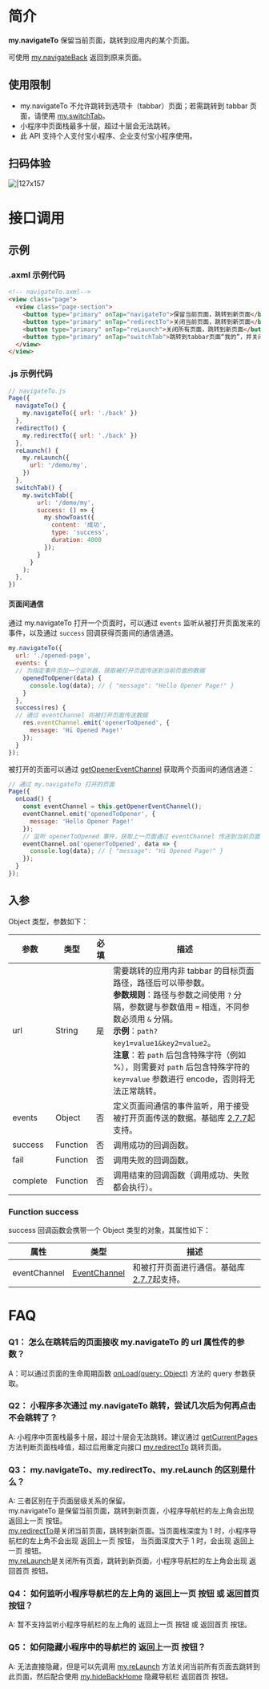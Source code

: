 # 简介
**my.navigateTo** 保留当前页面，跳转到应用内的某个页面。

可使用 [my.navigateBack](https://opendocs.alipay.com/mini/api/kc5zbx) 返回到原来页面。


## 使用限制

- my.navigateTo 不允许跳转到选项卡（tabbar）页面；若需跳转到 tabbar 页面，请使用 [my.switchTab](https://opendocs.alipay.com/mini/api/ui-tabbar)。
- 小程序中页面栈最多十层，超过十层会无法跳转。   
- 此 API 支持个人支付宝小程序、企业支付宝小程序使用。

## 扫码体验

![|127x157](https://gw.alipayobjects.com/zos/skylark-tools/public/files/dd2c5503ee803648fc67e316760d2fb4.jpeg#align=left&display=inline&height=157&margin=%5Bobject%20Object%5D&originHeight=157&originWidth=127&status=done&style=none&width=127)

# 接口调用

## 示例

### .axml 示例代码
```html
<!-- navigateTo.axml-->
<view class="page">
  <view class="page-section">
    <button type="primary" onTap="navigateTo">保留当前页面，跳转到新页面</button>
    <button type="primary" onTap="redirectTo">关闭当前页面，跳转到新页面</button>
    <button type="primary" onTap="reLaunch">关闭所有页面，跳转到新页面</button>
    <button type="primary" onTap="switchTab">跳转到tabbar页面“我的”，并关闭其他所有非 tabBar 页面</button>
  </view>
</view>
```

### .js 示例代码
```javascript
// navigateTo.js
Page({
  navigateTo() {
    my.navigateTo({ url: './back' })
  },
  redirectTo() {
    my.redirectTo({ url: './back' })
  },
  reLaunch() {
    my.reLaunch({
      url: '/demo/my',
    })
  },
  switchTab() {
    my.switchTab({
        url: '/demo/my',
        success: () => {
          my.showToast({
            content: '成功',
            type: 'success',
            duration: 4000
          });
        }
      }
    );
  },
})
```
#### 页面间通信
通过 my.navigateTo 打开一个页面时，可以通过 `events` 监听从被打开页面发来的事件，以及通过 `success` 回调获得页面间的通信通道。
```javascript
my.navigateTo({ 
  url: './opened-page',
  events: {
  // 为指定事件添加一个监听器，获取被打开页面传送到当前页面的数据
    openedToOpener(data) {
      console.log(data); // { "message": "Hello Opener Page!" }
    }
  },
  success(res) {
  // 通过 eventChannel 向被打开页面传送数据
  	res.eventChannel.emit('openerToOpened', {
      message: 'Hi Opened Page!'
    });
  }
});
```
被打开的页面可以通过 [getOpenerEventChannel](https://opendocs.alipay.com/mini/framework/page-detail#Page.prototype.getOpenerEventChannel) 获取两个页面间的通信通道：
```javascript
// 通过 my.navigateTo 打开的页面
Page({
  onLoad() {
    const eventChannel = this.getOpenerEventChannel();
    eventChannel.emit('openedToOpener', {
      message: 'Hello Opener Page!'
    });
    // 监听 openerToOpened 事件，获取上一页面通过 eventChannel 传送到当前页面的数据
    eventChannel.on('openerToOpened', data => {
      console.log(data); // { "message": "Hi Opened Page!" }
    });
  }
});
```

## 入参
Object 类型，参数如下：

| **参数** | **类型** | **必填** | **描述** |
| --- | --- | --- | --- |
| url | String | 是 | 需要跳转的应用内非 tabbar 的目标页面路径，路径后可以带参数。<br />**参数规则**：路径与参数之间使用 `?` 分隔，参数键与参数值用 `=` 相连，不同参数必须用 `&` 分隔。<br />**示例**：`path?key1=value1&key2=value2`。<br />**注意**：若 `path` 后包含特殊字符（例如 %），则需要对 `path` 后包含特殊字符的 `key=value` 参数进行 encode，否则将无法正常跳转。 |
| events | Object | 否 | 定义页面间通信的事件监听，用于接受被打开页面传送的数据。基础库 [2.7.7](https://opendocs.alipay.com/mini/framework/lib-upgrade-v2)起支持。 |
| success | Function | 否 | 调用成功的回调函数。 |
| fail | Function | 否 | 调用失败的回调函数。 |
| complete | Function | 否 | 调用结束的回调函数（调用成功、失败都会执行）。 |

### Function success
success 回调函数会携带一个 Object 类型的对象，其属性如下：

| **属性** | **类型** | **描述** |
| --- | --- | --- |
| eventChannel | [EventChannel](https://opendocs.alipay.com/mini/api/eventchannel) | 和被打开页面进行通信。基础库 [2.7.7](https://opendocs.alipay.com/mini/framework/lib-upgrade-v2)起支持。 |

# FAQ
### Q1： 怎么在跳转后的页面接收 my.navigateTo 的 url 属性传的参数？
A：可以通过页面的生命周期函数 [onLoad(query: Object)](https://opendocs.alipay.com/mini/framework/page-detail#onLoad(query%3A%20Object)) 方法的 query 参数获取。

### Q2： 小程序多次通过 my.navigateTo 跳转，尝试几次后为何再点击不会跳转了？
A: 小程序中页面栈最多十层，超过十层会无法跳转。建议通过 [getCurrentPages](https://opendocs.alipay.com/mini/framework/getcurrentpages) 方法判断页面栈峰值，超过后用重定向接口 [my.redirectTo](https://opendocs.alipay.com/mini/api/fh18ky) 跳转页面。

### Q3： my.navigateTo、my.redirectTo、my.reLaunch 的区别是什么？
A: 三者区别在于页面层级关系的保留。   
my.navigateTo 是保留当前页面，跳转到新页面，小程序导航栏的左上角会出现 返回上一页 按钮。   
[my.redirectTo](https://opendocs.alipay.com/mini/api/fh18ky)是关闭当前页面，跳转到新页面。当页面栈深度为 1 时，小程序导航栏的左上角不会出现 返回上一页 按钮， 当页面深度大于 1 时，会出现 返回上一页 按钮。   
[my.reLaunch](https://opendocs.alipay.com/mini/api/hmn54z)是关闭所有页面，跳转到新页面，小程序导航栏的左上角会出现 返回首页 按钮。

### Q4： 如何监听小程序导航栏的左上角的 返回上一页 按钮 或 返回首页 按钮？
A: 暂不支持监听小程序导航栏的左上角的 返回上一页 按钮 或 返回首页 按钮。

### Q5： 如何隐藏小程序中的导航栏的 返回上一页 按钮？
A: 无法直接隐藏，但是可以先调用 [my.reLaunch](https://opendocs.alipay.com/mini/api/hmn54z) 方法关闭当前所有页面去跳转到此页面，然后配合使用 [my.hideBackHome](https://opendocs.alipay.com/mini/api/ui-navigate) 隐藏导航栏 返回首页 按钮。
